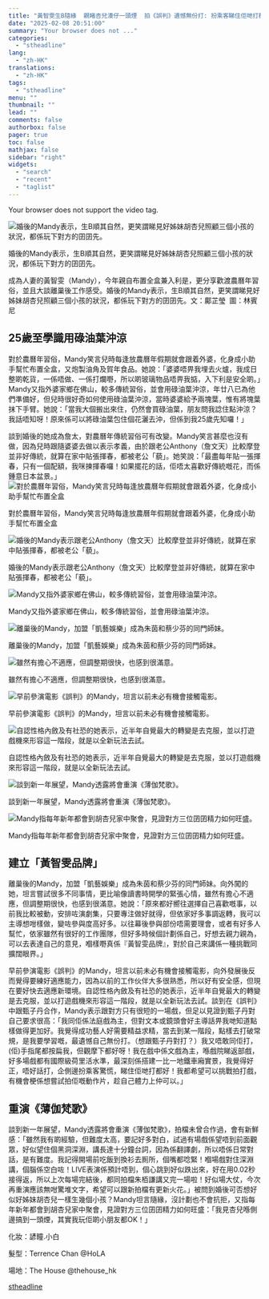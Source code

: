 ```yaml
---
title: "黃智雯生B隨緣  親睹杏兒湊仔一頭煙  拍《誤判》遺憾無份打: 扮乘客睇住佢哋打都好"
date: "2025-02-08 20:51:00"
summary: "Your browser does not ..."
categories:
  - "stheadline"
lang:
  - "zh-HK"
translations:
  - "zh-HK"
tags:
  - "stheadline"
menu: ""
thumbnail: ""
lead: ""
comments: false
authorbox: false
pager: true
toc: false
mathjax: false
sidebar: "right"
widgets:
  - "search"
  - "recent"
  - "taglist"
---
```


Your browser does not support the video tag.



![婚後的Mandy表示，生B順其自然，更笑謂睇見好姊妹胡杏兒照顧三個小孩的狀況，都係玩下對方的囝囝先。](https://image.stheadline.com/f/680p0/0x0/100/none/2de93039cae5e98d209884f6036f72be/stheadline/inewsmedia/20250208/_2025020820203086240.jpg)

婚後的Mandy表示，生B順其自然，更笑謂睇見好姊妹胡杏兒照顧三個小孩的狀況，都係玩下對方的囝囝先。




成為人妻的黃智雯（Mandy），今年親自布置全盒兼入利是，更分享歡渡農曆年習俗，並且大談離巢後工作感受。婚後的Mandy表示，生B順其自然，更笑謂睇見好姊妹胡杏兒照顧三個小孩的狀況，都係玩下對方的囝囝先。文：鄺芷瑩  圖：林賓尼

25歲至學識用碌油葉沖涼
------------

對於農曆年習俗，Mandy笑言兒時每逢放農曆年假期就會跟着外婆，化身成小助手幫忙布置全盒，又炮製油角及賀年食品。她說：「婆婆唔畀我埋去火爐，我成日整啲乾貨，一係唔做、一係打爛嘢，所以啲玻璃物品唔畀我掂，入下利是安全啲。」Mandy又指外婆家鄉在佛山，較多傳統習俗，並會用碌油葉沖涼，年廿八已為他們準備好，但兒時很好奇如何使用碌油葉沖涼，當時婆婆給予兩塊葉，惟有將塊葉抹下手臂。她說：「當我大個搬出來住，仍然會買碌油葉，朋友問我諗住點沖涼？我話唔知呀！原來係可以將碌油葉包住個花灑去沖，但係到我25歲先知囉！」

談到婚後的她成為詹太，對農曆年傳統習俗可有改變。Mandy笑言甚麼也沒有做，因為兒時跟隨婆婆去做以表示孝義，由於跟老公Anthony（詹文天）比較摩登並非好傳統，就算在家中貼張揮春，都被老公「藐」。她笑說：「最盡每年貼一張揮春，只有一個配額，我咪揀揮春囉！如果擺花的話，佢唔太喜歡好傳統嘅花，而係鍾意日本盆景。」
 ![對於農曆年習俗，Mandy笑言兒時每逢放農曆年假期就會跟着外婆，化身成小助手幫忙布置全盒](https://image.hkhl.hk/f/1024p0/0x0/100/none/d23cd5f20a5cb362ba26b001bf6af70f/2025-02/BUN_4142.jpg)


對於農曆年習俗，Mandy笑言兒時每逢放農曆年假期就會跟着外婆，化身成小助手幫忙布置全盒



 ![婚後的Mandy表示跟老公Anthony（詹文天）比較摩登並非好傳統，就算在家中貼張揮春，都被老公「藐」。](https://image.hkhl.hk/f/1024p0/0x0/100/none/917892d821b235615a81b3b6bcd1e959/2025-02/BUN_4169.jpg)


婚後的Mandy表示跟老公Anthony（詹文天）比較摩登並非好傳統，就算在家中貼張揮春，都被老公「藐」。



 ![Mandy又指外婆家鄉在佛山，較多傳統習俗，並會用碌油葉沖涼。](https://image.hkhl.hk/f/1024p0/0x0/100/none/9e608b3463950cdab19a2bedbe84a030/2025-02/BUN_4202.jpg)


Mandy又指外婆家鄉在佛山，較多傳統習俗，並會用碌油葉沖涼。



 ![離巢後的Mandy，加盟「凱藝娛樂」成為朱茵和蔡少芬的同門師妹。](https://image.hkhl.hk/f/1024p0/0x0/100/none/8a95b7317257f4fa2315aa32c2d74e6f/2025-02/BUN_4248.jpg)


離巢後的Mandy，加盟「凱藝娛樂」成為朱茵和蔡少芬的同門師妹。



 ![雖然有擔心不適應，但調整期很快，也感到很滿意。](https://image.hkhl.hk/f/1024p0/0x0/100/none/12f663883929adbb0f7753530a294f39/2025-02/BUN_4259.jpg)


雖然有擔心不適應，但調整期很快，也感到很滿意。



 ![早前參演電影《誤判》的Mandy，坦言以前未必有機會接觸電影。](https://image.hkhl.hk/f/1024p0/0x0/100/none/fe8facc12d38daad06e2f1d35b7faf5c/2025-02/BUN_4289.jpg)


早前參演電影《誤判》的Mandy，坦言以前未必有機會接觸電影。



 ![自認性格內斂及有社恐的她表示，近半年自覺最大的轉變是去克服，並以打遊戲機來形容這一階段，就是以全新玩法去試。](https://image.hkhl.hk/f/1024p0/0x0/100/none/3c48b62a06f05ca26892f17ac1950572/2025-02/BUN_4318.jpg)


自認性格內斂及有社恐的她表示，近半年自覺最大的轉變是去克服，並以打遊戲機來形容這一階段，就是以全新玩法去試。



 ![談到新一年展望，Mandy透露將會重演《薄伽梵歌》。](https://image.hkhl.hk/f/1024p0/0x0/100/none/0c545c8175b9897ee0d1cef3a52853e6/2025-02/BUN_4352.jpg)


談到新一年展望，Mandy透露將會重演《薄伽梵歌》。



 ![Mandy指每年新年都會到胡杏兒家中聚會，見證對方三位囝囝精力如何旺盛。](https://image.hkhl.hk/f/1024p0/0x0/100/none/9d338833dae70ae8edab163a39bc4813/2025-02/thumbnail_3.jpg)


Mandy指每年新年都會到胡杏兒家中聚會，見證對方三位囝囝精力如何旺盛。




建立「黃智雯品牌」
---------

離巢後的Mandy，加盟「凱藝娛樂」成為朱茵和蔡少芬的同門師妹。向外闖的她，坦言嘗試很多不同事情，更比喻像讀書時開學的緊張心情，雖然有擔心不適應，但調整期很快，也感到很滿意。她說：「原來都好嚮往選擇自己喜歡嘅事，以前我比較被動，安排咗演劇集，只要專注做好就得，但依家好多事調返轉，我可以主導想咁樣做，變咗參與度高好多。以往幕後參與部份唔需要理會，或者有好多人幫忙，依家雖然有很好的工作團隊，但好多時候個計劃係自己，好想去親力親為，可以去表達自己的意見，嗰樣嘢真係『黃智雯品牌』，對於自己來講係一種挑戰同擴闊眼界。」

早前參演電影《誤判》的Mandy，坦言以前未必有機會接觸電影，向外發展後反而覺得要練好適應能力，因為以前的工作伙伴大多很熟悉，所以好有安全感，但現在要好快去適應新環境。自認性格內斂及有社恐的她表示，近半年自覺最大的轉變是去克服，並以打遊戲機來形容這一階段，就是以全新玩法去試。談到在《誤判》中跟甄子丹合作，Mandy表示跟對方只有很短的一場戲，但足以見證到甄子丹對自己要求很高：「我同佢係法庭戲為主，但對文本或鏡頭會好主導話畀我哋知道點樣做得更加好。我覺得成功藝人好需要精益求精，當去到某一階段，點樣去打破常規，是我要學習嘅，最遺憾自己無份打。（想跟甄子丹對打？）我又唔敢同佢打，(佢)手指尾都按扁我，但觀摩下都好呀！我在戲中係文戲為主，喺戲院睇返部戲，好多場戲都有國際級荷里活水準，最深刻係搭建一比一地鐵車廂實景，我覺得好正，唔好話打，企側邊扮乘客驚慌，睇住佢哋打都好！我都希望可以挑戰拍打戲，有機會梗係想嘗試拍佢嘅動作片，趁自己體力上仲可以。」

重演《薄伽梵歌》
--------

談到新一年展望，Mandy透露將會重演《薄伽梵歌》，拍檔未曾合作過，會有新鮮感：「雖然我有啲經驗，但難度太高，要記好多對白，試過有場戲係望唔到前面觀眾，好似望住個黑洞深淵，講長達十分鐘台詞，因為係翻譯劇，所以唔係日常對話，是有難度。我記得開場前吃飯到換衫去厠所，個嘴都唸緊！嗰場戲對住深淵講，個腦係空白咗！LIVE表演係預計唔到，個心跳到好似跌出來，好在用0.02秒接得返，所以上次每場完結後，都同拍檔朱栢謙講又完一場啦！好似場大仗，今次再重演應該無咁驚堆文字，希望可以跟新拍檔有更新火花。」被問到婚後可否想好似好姊妹胡杏兒一樣生幾個小孩？Mandy坦言隨緣，沒計劃也不會抗拒，又指每年新年都會到胡杏兒家中聚會，見證對方三位囝囝精力如何旺盛：「我見杏兒喺側邊搞到一頭煙，其實我玩佢啲小朋友都OK！」

化妝：諺瞳.小白  

髮型：Terrence Chan @HoLA  

場地：The House @thehouse\_hk

[stheadline](https://std.stheadline.com/realtime/article/2051621/即時-娛樂-黃智雯生B隨緣-親睹杏兒湊仔一頭煙-拍-誤判-遺憾無份打-扮乘客睇住佢哋打都好)
